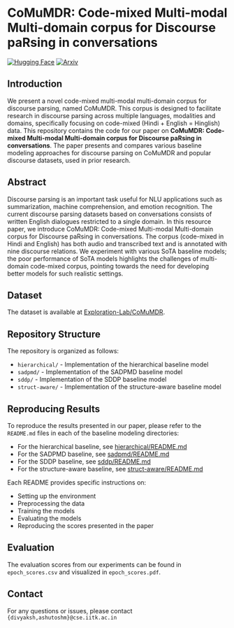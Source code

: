 # CoMuMDR: Code-mixed Multi-modal Multi-domain corpus for Discourse paRsing in conversations

[![Hugging Face](https://img.shields.io/badge/Hugging%20Face-Dataset-orange?logo=HuggingFace&style=flat-square)](https://huggingface.co/datasets/Exploration-Lab/CoMuMDR)
[![Arxiv](https://img.shields.io/badge/Arxiv-Paper-blue?logo=arxiv&style=flat-square)]()

## Introduction
We present a novel code-mixed multi-modal multi-domain corpus for discourse parsing, named CoMuMDR. This corpus is designed to facilitate research in discourse parsing across multiple languages, modalities and domains, specifically focusing on code-mixed (Hindi + English = Hinglish) data. This repository contains the code for our paper on **CoMuMDR: Code-mixed Multi-modal Multi-domain corpus for Discourse paRsing in conversations**. The paper presents and compares various baseline modeling approaches for discourse parsing on CoMuMDR and popular discourse datasets, used in prior research.

## Abstract
Discourse parsing is an important task useful for NLU applications such as summarization, machine comprehension, and emotion recognition. The current discourse parsing datasets based on conversations consists of written English dialogues restricted to a single domain. In this resource paper, we introduce CoMuMDR: Code-mixed Multi-modal Multi-domain corpus for Discourse paRsing in conversations. The corpus (code-mixed in Hindi and English) has both audio and transcribed text and is annotated with nine discourse relations. We experiment with various SoTA baseline models; the poor performance of SoTA models highlights the challenges of multi-domain code-mixed corpus, pointing towards the need for developing better models for such realistic settings.

## Dataset

The dataset is available at [Exploration-Lab/CoMuMDR](https://huggingface.co/datasets/Exploration-Lab/CoMuMDR).

## Repository Structure

The repository is organized as follows:

- `hierarchical/` - Implementation of the hierarchical baseline model
- `sadpmd/` - Implementation of the SADPMD baseline model
- `sddp/` - Implementation of the SDDP baseline model
- `struct-aware/` - Implementation of the structure-aware baseline model

## Reproducing Results

To reproduce the results presented in our paper, please refer to the `README.md` files in each of the baseline modeling directories:

- For the hierarchical baseline, see [hierarchical/README.md](hierarchical/README.md)
- For the SADPMD baseline, see [sadpmd/README.md](sadpmd/README.md)
- For the SDDP baseline, see [sddp/README.md](sddp/README.md)
- For the structure-aware baseline, see [struct-aware/README.md](struct-aware/README.md)

Each README provides specific instructions on:
- Setting up the environment
- Preprocessing the data
- Training the models
- Evaluating the models
- Reproducing the scores presented in the paper


## Evaluation

The evaluation scores from our experiments can be found in `epoch_scores.csv` and visualized in `epoch_scores.pdf`.

## Contact

For any questions or issues, please contact `{divyaksh,ashutoshm}@cse.iitk.ac.in`

